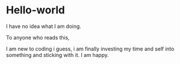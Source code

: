 # Hello-world
I have no idea what I am doing. 

To anyone who reads this,

I am new to coding i guess, 
i am finally investing my time and self into something and sticking with it.
I am happy.
